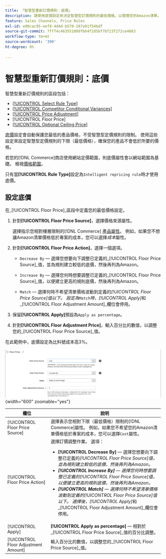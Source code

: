 ```yaml
---
title: 「智慧型重新訂價規則：底價」
description: 請使用底價設定來決定智慧型訂價規則的最低價格，以管理您的Amazon清單。
feature: Sales Channels, Price Rules
exl-id: e00cac95-eef8-4d4d-b578-287a91f54bdf
source-git-commit: 7fff4c463551089fb64f2d5bf7bf23f272ce4663
workflow-type: tm+mt
source-wordcount: '399'
ht-degree: 0%

---
```


# 智慧型重新訂價規則：底價

智慧型重新訂價規則的區段包括：

- [[!UICONTROL Select Rule Type]](./intelligent-repricing-rules.md)
- [[!UICONTROL Competitor Conditional Variances]](./competitor-conditional-variances.md)
- [[!UICONTROL Price Adjustment]](./price-adjustment.md)
- [!UICONTROL Floor Price]
- [[!UICONTROL Optional Ceiling Price]](./optional-ceiling-price.md)

[底價](./floor-price.md)設定會自動保護您最低的產品價格，不受智慧型定價規則的限制。 使用這些設定來設定智慧型定價規則的下限（最低價格），確保您的產品不會低於所要的價格。

若您的[!DNL Commerce]商店使用網站定價範圍，則底價屬性會以網站範圍為基礎。 檢視[價格範圍](./price-scope.md)。

只有當&#x200B;**[!UICONTROL Rule Type]**&#x200B;設定為`Intelligent repricing rule`時才使用底價。

## 設定底價

在&#x200B;_[!UICONTROL Floor Price]_區段中定義您的最低價格設定。

1. 針對&#x200B;**[!UICONTROL Floor Price Source]**，選擇價格來源屬性。

   選擇指示您相對樓層限制的[!DNL Commerce] [產品屬性](https://experienceleague.adobe.com/docs/commerce-admin/catalog/product-attributes/product-attributes.html)。 例如，如果您不想讓Amazon清單價格低於專案的成本，您可以選擇&#x200B;*成本*&#x200B;屬性。

1. 針對&#x200B;**[!UICONTROL Floor Price Action]**，選擇一個選項。

   - `Decrease By` — 選擇您想要向下調整已定義的&#x200B;_[!UICONTROL Floor Price Source]_值，並為規則建立較低的底價，然後再列為Amazon。

   - `Increase By` — 選擇您何時想要調整已定義的&#x200B;_[!UICONTROL Floor Price Source]_值，以便建立更高的規則底價，然後再列為Amazon。

   - `Match` — 選擇何時不希望清單價格波動到定義的&#x200B;_[!UICONTROL Floor Price Source]_值以下。 設定為`Match`時，_[!UICONTROL Apply]_&#x200B;和&#x200B;_[!UICONTROL Floor Adjustment Amount]_欄位會停用。

1. 保留&#x200B;**[!UICONTROL Apply]**&#x200B;預設為`Apply as percentage`。

1. 針對&#x200B;**[!UICONTROL Floor Adjustment Price]**，輸入百分比的數值，以調整您的&#x200B;_[!UICONTROL Floor Price Source]_值。

在此範例中，底價設定為比料號成本高3%。

![智慧型重新訂價規則範例 — 底價](assets/ob-intelligent-pricde-rule-floor-price.png){width="600" zoomable="yes"}

| 欄位 | 說明 |
|--------------------------------------|---------------------------------------------------------------------------------------------------------------------------------------------------------------------------------------------------------------------------------------------------------------------------------------------------------------------------------------------------------------------------------------------------------------------------------------------------------------------------------------------------------------------------------------------------------------------------------------------------------------------------------------------------------------------------------------------------------------------------------------|
| [!UICONTROL Floor Price Source] | 選擇表示您相對下限（最低價格）限制的[!DNL Commerce]屬性。 例如，如果您不希望您的Amazon清單價格低於專案的成本，您可以選擇`Cost`屬性。 |
| [!UICONTROL Floor Price Action] | 選擇訂價調整作業。 選項：<ul><li>**[!UICONTROL Decrease By]** — 選擇您想要向下調整已定義的&#x200B;_[!UICONTROL Floor Price Source]_值，並為規則建立較低的底價，然後再列為Amazon。</li><li>**[!UICONTROL Increase By]** — 選擇您何時想要調整已定義的&#x200B;_[!UICONTROL Floor Price Source]_值，以便建立更高的規則底價，然後再列為Amazon。</li><li>**[!UICONTROL Match]** — 選擇何時不希望清單價格波動到定義的&#x200B;_[!UICONTROL Floor Price Source]_值以下。 選擇後，_[!UICONTROL Apply]_&#x200B;和&#x200B;_[!UICONTROL Floor Adjustment Amount]_欄位會停用。</li></ul> |
| [!UICONTROL Apply] | **[!UICONTROL Apply as percentage]** — 相對於&#x200B;_[!UICONTROL Floor Price Source]_值的百分比調整。 |
| [!UICONTROL Floor Adjustment Amount] | 輸入百分比的數值，以調整您的&#x200B;_[!UICONTROL Floor Price Source]_值。 |

